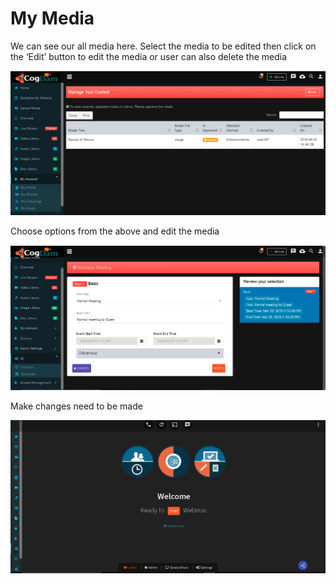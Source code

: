 # My Media

We can see our all media here. Select the media to be edited then click on the ‘Edit’ button to edit the media or user can also delete the media

![](../.gitbook/assets/my_media.PNG)

Choose options from the above and edit the media

![](../.gitbook/assets/image%20%2832%29.png)

Make changes need to be made

![](../.gitbook/assets/image%20%28265%29.png)

